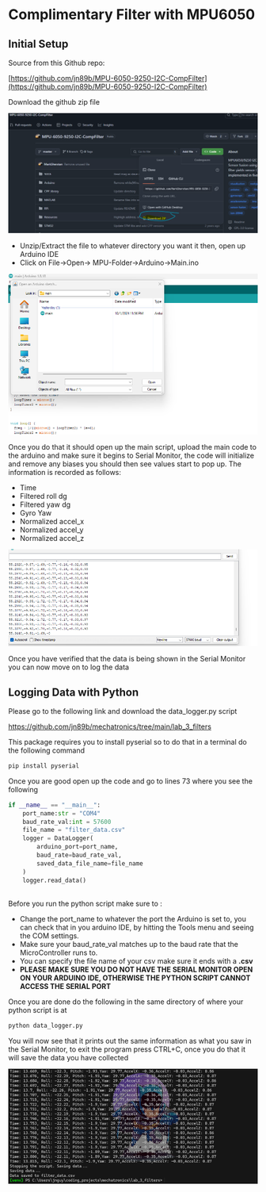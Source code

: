 # Complimentary Filter with MPU6050

## Initial Setup

Source from this Github repo: 

[https://github.com/jn89b/MPU-6050-9250-I2C-CompFilter](https://github.com/jn89b/MPU-6050-9250-I2C-CompFilter)

Download the github zip file 

![image.png](image.png)

- Unzip/Extract the file to whatever directory you want it then, open up Arduino IDE
- Click on File→Open→ MPU-Folder→Arduino→Main.ino

![image.png](image%201.png)

Once you do that it should open up the main script, upload the main code to the arduino and make sure it begins to Serial Monitor, the code will initialize and remove any biases you should then see values start to pop up. The information is recorded as follows:

- Time
- Filtered roll dg
- Filtered yaw dg
- Gyro Yaw
- Normalized accel_x
- Normalized accel_y
- Normalized accel_z

![image.png](image%202.png)

Once you have verified that the data is being shown in the Serial Monitor you can now move on to log the data 

## Logging Data with Python

Please go to the following link and download the data_logger.py script 

https://github.com/jn89b/mechatronics/tree/main/lab_3_filters

This package requires you to install pyserial so to do that in a terminal do the following command

```jsx
pip install pyserial
```

Once you are good open up the code and go to lines 73 where you see the following

```python
if __name__ == "__main__":
    port_name:str = "COM4"
    baud_rate_val:int = 57600
    file_name = "filter_data.csv"
    logger = DataLogger(
        arduino_port=port_name,
        baud_rate=baud_rate_val,
        saved_data_file_name=file_name
    )
    logger.read_data()
    
```

Before you run the python script make sure to :

- Change the port_name to whatever the port the Arduino is set to, you can check that in you arduino IDE, by hitting the Tools menu and seeing the COM settings.
- Make sure your baud_rate_val matches up to the baud rate that the MicroController runs to.
- You can specify the file name of your csv make sure it ends with a **.csv**
- **PLEASE MAKE SURE YOU DO NOT HAVE THE SERIAL MONITOR OPEN ON YOUR ARDUINO IDE, OTHERWISE THE PYTHON SCRIPT CANNOT ACCESS THE SERIAL PORT**

Once you are done do the following in the same directory of where your python script is at

```python
python data_logger.py
```

You will now see that it prints out the same information as what you saw in the Serial Monitor, to exit the program press CTRL+C, once you do that it will save the data you have collected 

![image.png](image%203.png)